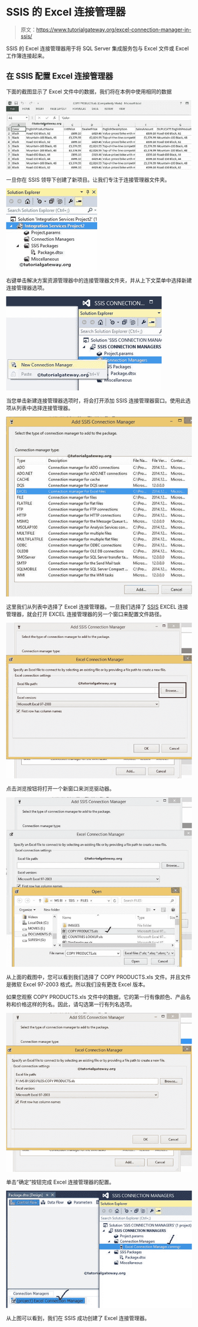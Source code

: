 # SSIS 的 Excel 连接管理器

> 原文：<https://www.tutorialgateway.org/excel-connection-manager-in-ssis/>

SSIS 的 Excel 连接管理器用于将 SQL Server 集成服务包与 Excel 文件或 Excel 工作簿连接起来。

## 在 SSIS 配置 Excel 连接管理器

下面的截图显示了 Excel 文件中的数据，我们将在本例中使用相同的数据

![Excel Connection Manager in SSIS 1](img/e525a90961eefd6e084fc646074e7aaa.png)

一旦你在 SSIS 领导下创建了新项目。让我们专注于连接管理器文件夹。

![Excel Connection Manager in SSIS 2](img/04addea24d18cd4ba3996d6151f0b4ca.png)

右键单击解决方案资源管理器中的连接管理器文件夹，并从上下文菜单中选择新建连接管理器选项。

![Excel Connection Manager in SSIS 3](img/e2e19964cdde3ee75efb1b32efe220a1.png)

当您单击新建连接管理器选项时，将会打开添加 SSIS 连接管理器窗口。使用此选项从列表中选择连接管理器。

![Excel Connection Manager in SSIS 4](img/c7188ae83a01debc09358567ab3ea927.png)

这里我们从列表中选择了 Excel 连接管理器。一旦我们选择了 [SSIS](https://www.tutorialgateway.org/ssis/) EXCEL 连接管理器，就会打开 EXCEL 连接管理器的另一个窗口来配置文件路径。

![Excel Connection Manager in SSIS 5](img/d8c457d5ef1324e4ed450821806b8ac8.png)

点击浏览按钮将打开一个新窗口来浏览驱动器。

![Excel Connection Manager in SSIS 6](img/30fa578a49b7d82c52faa9eacae3db99.png)

从上面的截图中，您可以看到我们选择了 COPY PRODUCTS.xls 文件。并且文件是微软 Excel 97-2003 格式。所以我们没有更改 Excel 版本。

如果您观察 COPY PRODUCTS.xls 文件中的数据，它的第一行有像颜色、产品名称和价格这样的列名。因此，请勾选第一行有列名选项。

![Excel Connection Manager in SSIS 7](img/183fb8172d99731510c0196a4d4938b5.png)

单击“确定”按钮完成 Excel 连接管理器的配置。

![Excel Connection Manager in SSIS 9](img/1a56d912e41a7d4105bbdf6ae3ff3748.png)

从上图可以看到，我们在 SSIS 成功创建了 Excel 连接管理器。